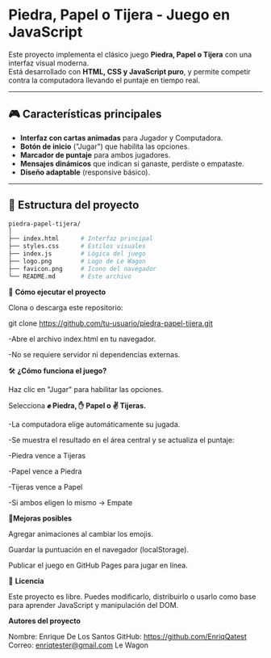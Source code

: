 # Piedra, Papel o Tijera - Juego en JavaScript  

Este proyecto implementa el clásico juego **Piedra, Papel o Tijera** con una interfaz visual moderna.  
Está desarrollado con **HTML, CSS y JavaScript puro**, y permite competir contra la computadora llevando el puntaje en tiempo real.  

---

## 🎮 Características principales  

- **Interfaz con cartas animadas** para Jugador y Computadora.  
- **Botón de inicio** ("Jugar") que habilita las opciones.  
- **Marcador de puntaje** para ambos jugadores.  
- **Mensajes dinámicos** que indican si ganaste, perdiste o empataste.  
- **Diseño adaptable** (responsive básico).  

---

## 📂 Estructura del proyecto  

```bash
piedra-papel-tijera/
│
├── index.html      # Interfaz principal
├── styles.css      # Estilos visuales
├── index.js        # Lógica del juego
├── logo.png        # Logo de Le Wagon
├── favicon.png     # Icono del navegador
└── README.md       # Este archivo
```
🚀 **Cómo ejecutar el proyecto**

Clona o descarga este repositorio:

git clone https://github.com/tu-usuario/piedra-papel-tijera.git

-Abre el archivo index.html en tu navegador.

-No se requiere servidor ni dependencias externas.


🛠️ **¿Cómo funciona el juego?**

Haz clic en "Jugar" para habilitar las opciones.

Selecciona **✊ Piedra, ✋ Papel o ✌️ Tijeras.**

-La computadora elige automáticamente su jugada.

-Se muestra el resultado en el área central y se actualiza el puntaje:

-Piedra vence a Tijeras

-Papel vence a Piedra

-Tijeras vence a Papel

-Si ambos eligen lo mismo → Empate

📌**Mejoras posibles**

Agregar animaciones al cambiar los emojis.

Guardar la puntuación en el navegador (localStorage).

Publicar el juego en GitHub Pages para jugar en línea.

📜 **Licencia**

Este proyecto es libre.
Puedes modificarlo, distribuirlo o usarlo como base para aprender JavaScript y manipulación del DOM.


**Autores del proyecto**

Nombre: Enrique De Los Santos
GitHub: https://github.com/EnriqQatest
Correo: enriqtester@gmail.com
Le Wagon
